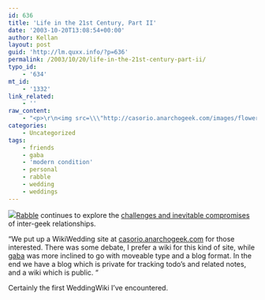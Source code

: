 ```yaml
---
id: 636
title: 'Life in the 21st Century, Part II'
date: '2003-10-20T13:08:54+00:00'
author: Kellan
layout: post
guid: 'http://lm.quxx.info/?p=636'
permalink: /2003/10/20/life-in-the-21st-century-part-ii/
typo_id:
    - '634'
mt_id:
    - '1332'
link_related:
    - ''
raw_content:
    - "<p>\r\n<img src=\\\"http://casorio.anarchogeek.com/images/flowers.gif\\\" align=\\\"right\\\">\r\n<a href=\\\"http://anarchogeek.com\\\">Rabble</a> continues to explore the <a href=\\\"http://www.anarchogeek.com/archives/000253.html\\\">challenges and inevitable compromises</a> of inter-geek relationships.\r\n<blockquote>\r\nWe put up a WikiWedding site at <a href=\\\"http://casorio.anarchogeek.com/\\\">casorio.anarchogeek.com</a> for those interested. There was some debate, I prefer a wiki for this kind of site, while <a href=\\\"http://gaba.protest.net\\\">gaba</a> was more inclined to go with moveable type and a blog format. In the end we have a blog which is private for tracking todo\\'s and related notes, and a wiki which is public.  \r\n</blockquote>\r\n</p>\r\n<p>\r\nCertainly the first WeddingWiki I\\'ve encountered.\r\n</p>"
categories:
    - Uncategorized
tags:
    - friends
    - gaba
    - 'modern condition'
    - personal
    - rabble
    - wedding
    - weddings
---
```


![](http://casorio.anarchogeek.com/images/flowers.gif)[Rabble](http://anarchogeek.com) continues to explore the [challenges and inevitable compromises](http://www.anarchogeek.com/archives/000253.html) of inter-geek relationships.

“We put up a WikiWedding site at [casorio.anarchogeek.com](http://casorio.anarchogeek.com/) for those interested. There was some debate, I prefer a wiki for this kind of site, while [gaba](http://gaba.protest.net) was more inclined to go with moveable type and a blog format. In the end we have a blog which is private for tracking todo’s and related notes, and a wiki which is public. “

Certainly the first WeddingWiki I’ve encountered.
